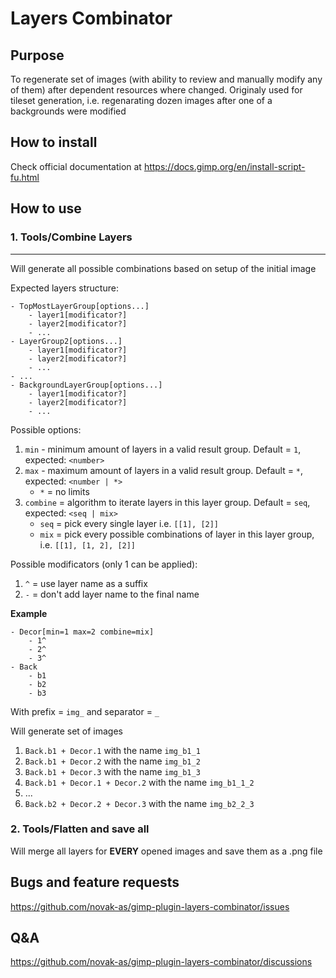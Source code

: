 # Layers Combinator

## Purpose

To regenerate set of images (with ability to review and manually modify any of them) after dependent resources where changed. Originaly used for tileset generation, i.e. regenarating dozen images after one of a backgrounds were modified

## How to install

Check official documentation at https://docs.gimp.org/en/install-script-fu.html

## How to use

### 1. Tools/Combine Layers
---

Will generate all possible combinations based on setup of the initial image

Expected layers structure:
```
- TopMostLayerGroup[options...]
    - layer1[modificator?]
    - layer2[modificator?]
    - ...
- LayerGroup2[options...]
    - layer1[modificator?]
    - layer2[modificator?]
    - ...
- ...
- BackgroundLayerGroup[options...]
    - layer1[modificator?]
    - layer2[modificator?]
    - ...
```

Possible options:
1) `min` - minimum amount of layers in a valid result group. Default = `1`, expected: `<number>`
2) `max` - maximum amount of layers in a valid result group. Default = `*`, expected: `<number | *>`
    * `*` = no limits
3) `combine` = algorithm to iterate layers in this layer group. Default = `seq`, expected: `<seq | mix>`
    * `seq` = pick every single layer i.e. `[[1], [2]]`
    * `mix` = pick every possible combinations of layer in this layer group, i.e. `[[1], [1, 2], [2]]`

Possible modificators (only 1 can be applied):
1) `^` = use layer name as a suffix
2) `-` = don't add layer name to the final name

**Example**
```
- Decor[min=1 max=2 combine=mix]
    - 1^ 
    - 2^
    - 3^
- Back
    - b1
    - b2
    - b3
```

With prefix = `img_` and separator = `_`

Will generate set of images

1) `Back.b1 + Decor.1` with the name `img_b1_1`
2) `Back.b1 + Decor.2` with the name `img_b1_2`
3) `Back.b1 + Decor.3` with the name `img_b1_3`
4) `Back.b1 + Decor.1 + Decor.2` with the name `img_b1_1_2`
5) ...
6) `Back.b2 + Decor.2 + Decor.3` with the name `img_b2_2_3`

### 2. Tools/Flatten and save all

Will merge all layers for **EVERY** opened images and save them as a .png file

## Bugs and feature requests

https://github.com/novak-as/gimp-plugin-layers-combinator/issues

## Q&A

https://github.com/novak-as/gimp-plugin-layers-combinator/discussions